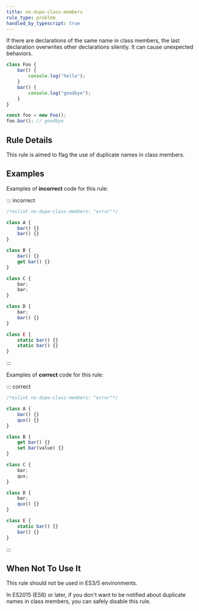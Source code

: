 ```yaml
---
title: no-dupe-class-members
rule_type: problem
handled_by_typescript: true
---
```


If there are declarations of the same name in class members, the last declaration overwrites other declarations silently.
It can cause unexpected behaviors.

```js
class Foo {
    bar() {
        console.log("hello");
    }
    bar() {
        console.log("goodbye");
    }
}

const foo = new Foo();
foo.bar(); // goodbye
```

## Rule Details

This rule is aimed to flag the use of duplicate names in class members.

## Examples

Examples of **incorrect** code for this rule:

::: incorrect

```js
/*eslint no-dupe-class-members: "error"*/

class A {
    bar() {}
    bar() {}
}

class B {
    bar() {}
    get bar() {}
}

class C {
    bar;
    bar;
}

class D {
    bar;
    bar() {}
}

class E {
    static bar() {}
    static bar() {}
}
```

:::

Examples of **correct** code for this rule:

::: correct

```js
/*eslint no-dupe-class-members: "error"*/

class A {
    bar() {}
    qux() {}
}

class B {
    get bar() {}
    set bar(value) {}
}

class C {
    bar;
    qux;
}

class D {
    bar;
    qux() {}
}

class E {
    static bar() {}
    bar() {}
}
```

:::

## When Not To Use It

This rule should not be used in ES3/5 environments.

In ES2015 (ES6) or later, if you don't want to be notified about duplicate names in class members, you can safely disable this rule.
